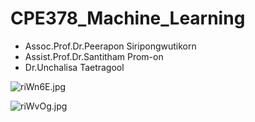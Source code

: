 # CPE378_Machine_Learning

- Assoc.Prof.Dr.Peerapon Siripongwutikorn 
- Assist.Prof.Dr.Santitham Prom-on 
- Dr.Unchalisa Taetragool 

![riWn6E.jpg](https://sv1.picz.in.th/images/2022/02/22/riWn6E.jpg)

![riWvOg.jpg](https://sv1.picz.in.th/images/2022/02/22/riWvOg.jpg)
